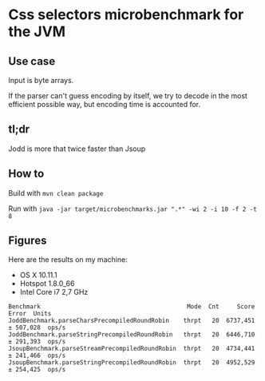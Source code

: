 # Css selectors microbenchmark for the JVM

## Use case

Input is byte arrays.

If the parser can't guess encoding by itself, we try to decode in the most efficient possible way, but encoding time is accounted for.

## tl;dr

Jodd is more that twice faster than Jsoup

## How to

Build with `mvn clean package`

Run with `java -jar target/microbenchmarks.jar ".*" -wi 2 -i 10 -f 2 -t 8`

## Figures

Here are the results on my machine:

* OS X 10.11.1
* Hotspot 1.8.0_66
* Intel Core i7 2,7 GHz

```
Benchmark                                         Mode  Cnt     Score     Error  Units
JoddBenchmark.parseCharsPrecompiledRoundRobin    thrpt   20  6737,451 ± 507,028  ops/s
JoddBenchmark.parseStringPrecompiledRoundRobin   thrpt   20  6446,710 ± 291,393  ops/s
JsoupBenchmark.parseStreamPrecompiledRoundRobin  thrpt   20  4734,441 ± 241,466  ops/s
JsoupBenchmark.parseStringPrecompiledRoundRobin  thrpt   20  4952,529 ± 254,425  ops/s
```
